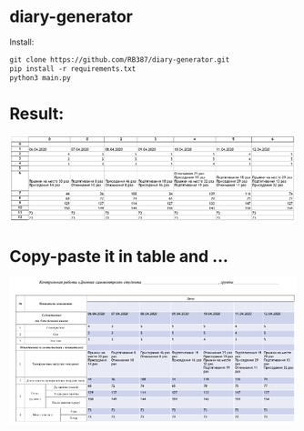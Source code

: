 # diary-generator
Install:
```
git clone https://github.com/RB387/diary-generator.git
pip install -r requirements.txt
python3 main.py
```

# Result:
![screenshot](https://raw.githubusercontent.com/RB387/diary-generator/master/git-images/result.png)
# Copy-paste it in table and ...
![screenshot2](https://raw.githubusercontent.com/RB387/diary-generator/master/git-images/copy-paste.png)
